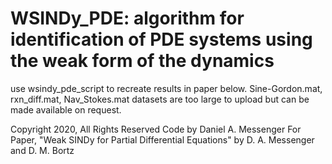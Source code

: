 # WSINDy_PDE: algorithm for identification of PDE systems using the weak form of the dynamics
 
use wsindy_pde_script to recreate results in paper below. Sine-Gordon.mat, rxn_diff.mat, 
Nav_Stokes.mat datasets are too large to upload but can be made available on request.

Copyright 2020, All Rights Reserved
Code by Daniel A. Messenger
For Paper, "Weak SINDy for Partial Differential Equations"
by D. A. Messenger and D. M. Bortz
